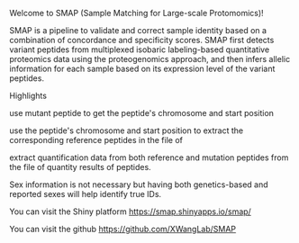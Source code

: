 Welcome to SMAP (Sample Matching for Large-scale Protomomics)!

SMAP is a pipeline to validate and correct sample identity based on a combination of concordance and specificity scores. SMAP first detects variant peptides from multiplexed isobaric labeling-based quantitative proteomics data using the proteogenomics approach, and then infers allelic information for each sample based on its expression level of the variant peptides.     

Highlights

use mutant peptide to get the peptide's chromosome and start position

use the peptide's chromosome and start position to extract the corresponding reference peptides in the file of

extract quantification data from both reference and mutation peptides from the file of quantity results of peptides.

Sex information is not necessary but having both genetics-based and reported sexes will help identify true IDs.


You can visit the Shiny platform https://smap.shinyapps.io/smap/

You can visit the github https://github.com/XWangLab/SMAP